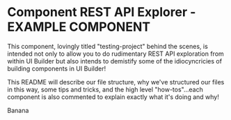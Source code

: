 Component REST API Explorer - EXAMPLE COMPONENT 
===============================================
This component, lovingly titled "testing-project" behind the scenes, is intended not only to allow you to do rudimentary REST API exploration from within UI Builder but also intends to demistify some of the idiocyncricies of building components in UI Builder! 

This README will describe our file structure, why we've structured our files in this way, some tips and tricks, and the high level "how-tos"...each component is also commented to explain exactly what it's doing and why!

Banana